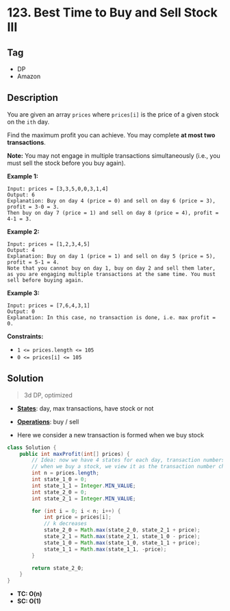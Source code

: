 # 123. Best Time to Buy and Sell Stock III

## Tag

- DP
- Amazon

## Description 

You are given an array `prices` where `prices[i]` is the price of a given stock on the `ith` day.

Find the maximum profit you can achieve. You may complete **at most two transactions**.

**Note:** You may not engage in multiple transactions simultaneously (i.e., you must sell the stock before you buy again).

 

**Example 1:**

```
Input: prices = [3,3,5,0,0,3,1,4]
Output: 6
Explanation: Buy on day 4 (price = 0) and sell on day 6 (price = 3), profit = 3-0 = 3.
Then buy on day 7 (price = 1) and sell on day 8 (price = 4), profit = 4-1 = 3.
```

**Example 2:**

```
Input: prices = [1,2,3,4,5]
Output: 4
Explanation: Buy on day 1 (price = 1) and sell on day 5 (price = 5), profit = 5-1 = 4.
Note that you cannot buy on day 1, buy on day 2 and sell them later, as you are engaging multiple transactions at the same time. You must sell before buying again.
```

**Example 3:**

```
Input: prices = [7,6,4,3,1]
Output: 0
Explanation: In this case, no transaction is done, i.e. max profit = 0.
```

 

**Constraints:**

- `1 <= prices.length <= 105`
- `0 <= prices[i] <= 105`



## Solution

> 3d DP, optimized

- **<u>States</u>**: day, max transactions, have stock or not
- **<u>Operations</u>**: buy / sell

- Here we consider a new transaction is formed when we buy stock

```java
class Solution {
    public int maxProfit(int[] prices) {
        // Idea: now we have 4 states for each day, transaction numbers limit k, cur state at hand -- 0/1
        // when we buy a stock, we view it as the transaction number changes
        int n = prices.length;
        int state_1_0 = 0;
        int state_1_1 = Integer.MIN_VALUE;
        int state_2_0 = 0;
        int state_2_1 = Integer.MIN_VALUE;

        for (int i = 0; i < n; i++) {
            int price = prices[i];
            // k decreases
            state_2_0 = Math.max(state_2_0, state_2_1 + price);
            state_2_1 = Math.max(state_2_1, state_1_0 - price);
            state_1_0 = Math.max(state_1_0, state_1_1 + price);
            state_1_1 = Math.max(state_1_1, -price);
        }

        return state_2_0;
    }
}
```

- **TC: O(n)**
- **SC: O(1)**